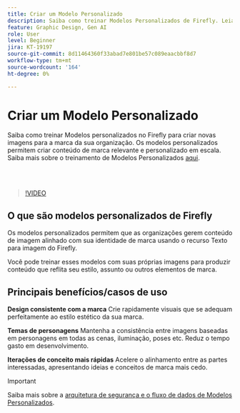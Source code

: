 ```yaml
---
title: Criar um Modelo Personalizado
description: Saiba como treinar Modelos Personalizados de Firefly. Leia mais detalhes [aqui](https://helpx.adobe.com/firefly/web/work-with-enterprise-features/train-custom-models/custom-models-overview.html).
feature: Graphic Design, Gen AI
role: User
level: Beginner
jira: KT-19197
source-git-commit: 8d11464360f33abad7e801be57c089eaacbbf8d7
workflow-type: tm+mt
source-wordcount: '164'
ht-degree: 0%

---
```


# Criar um Modelo Personalizado

Saiba como treinar Modelos personalizados no Firefly para criar novas imagens para a marca da sua organização. Os modelos personalizados permitem criar conteúdo de marca relevante e personalizado em escala. Saiba mais sobre o treinamento de Modelos Personalizados [aqui](https://helpx.adobe.com/firefly/web/work-with-enterprise-features/train-custom-models/custom-models-overview.html).

<br> 

>[!VIDEO](https://video.tv.adobe.com/v/3474931?quality=12&learn=on&hidetitle=true)

## O que são modelos personalizados de Firefly

Os modelos personalizados permitem que as organizações gerem conteúdo de imagem alinhado com sua identidade de marca usando o recurso Texto para imagem do Firefly.

Você pode treinar esses modelos com suas próprias imagens para produzir conteúdo que reflita seu estilo, assunto ou outros elementos de marca.

## Principais benefícios/casos de uso

**Design consistente com a marca** Crie rapidamente visuais que se adequam perfeitamente ao estilo estético da sua marca.

**Temas de personagens** Mantenha a consistência entre imagens baseadas em personagens em todas as cenas, iluminação, poses etc. Reduz o tempo gasto em desenvolvimento.

**Iterações de conceito mais rápidas** Acelere o alinhamento entre as partes interessadas, apresentando ideias e conceitos de marca mais cedo.

>[!IMPORTANT]
>
>Saiba mais sobre a [arquitetura de segurança e o fluxo de dados de Modelos Personalizados](https://www.adobe.com/content/dam/cc/en/trust-center/ungated/whitepapers/creative-cloud/adobe-firefly-custom-models-security-fact-sheet.pdf).
